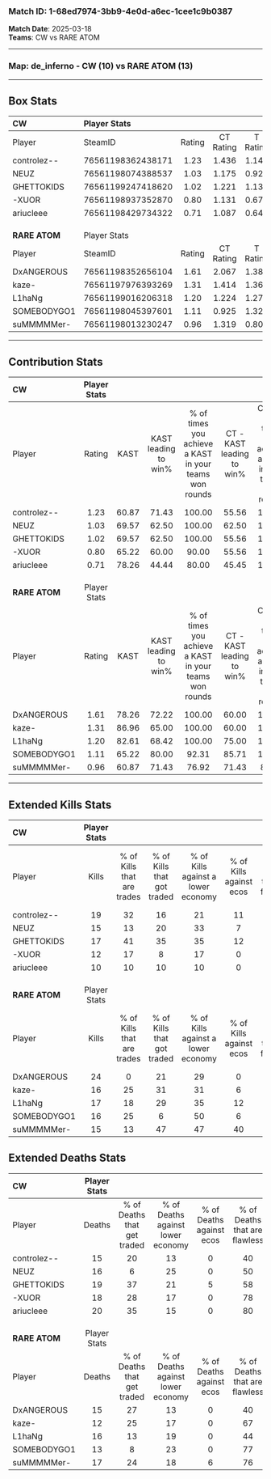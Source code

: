 ### Match ID: 1-68ed7974-3bb9-4e0d-a6ec-1cee1c9b0387  
**Match Date**: 2025-03-18  
**Teams**: CW vs RARE ATOM  

---  

### **Map**: de_inferno - CW (10) vs RARE ATOM (13)  
---  

## Box Stats  

| **CW**        | Player Stats      |        |           |          |       |       |       |         |        |      |     |
| :- | :- | :-: | :-: | :-: | :-: | :-: | :-: | :-: | :-: | :-: | :-: |
| Player        | SteamID           | Rating | CT Rating | T Rating | KAST  |  ADR  | Kills | Assists | Deaths | K/D  | HS% |
| controlez--   | 76561198362438171 |  1.23  |   1.436   |  1.146   | 60.87 | 101.6 |  19   |    7    |   15   | 1.27 | 31  |
| NEUZ          | 76561198074388537 |  1.03  |   1.175   |  0.924   | 69.57 | 78.8  |  15   |    4    |   16   | 0.94 | 73  |
| GHETTOKIDS    | 76561199247418620 |  1.02  |   1.221   |  1.138   | 69.57 | 73.4  |  17   |    3    |   19   | 0.89 | 47  |
| -XUOR         | 76561198937352870 |  0.80  |   1.131   |  0.679   | 65.22 | 64.3  |  12   |    5    |   18   | 0.67 | 66  |
| ariucleee     | 76561198429734322 |  0.71  |   1.087   |  0.643   | 78.26 | 42.0  |  10   |    6    |   20   | 0.50 | 50  |
|               |                   |        |           |          |       |       |       |         |        |      |     |
|               |                   |        |           |          |       |       |       |         |        |      |     |
|               |                   |        |           |          |       |       |       |         |        |      |     |
| **RARE ATOM** | Player Stats      |        |           |          |       |       |       |         |        |      |     |
| Player        | SteamID           | Rating | CT Rating | T Rating | KAST  |  ADR  | Kills | Assists | Deaths | K/D  | HS% |
| DxANGEROUS    | 76561198352656104 |  1.61  |   2.067   |  1.380   | 78.26 | 120.4 |  24   |    9    |   15   | 1.60 | 58  |
| kaze-         | 76561197976393269 |  1.31  |   1.414   |  1.369   | 86.96 | 81.4  |  16   |    7    |   12   | 1.33 | 25  |
| L1haNg        | 76561199016206318 |  1.20  |   1.224   |  1.279   | 82.61 | 71.7  |  17   |    8    |   16   | 1.06 | 47  |
| SOMEBODYGO1   | 76561198045397601 |  1.11  |   0.925   |  1.327   | 65.22 | 78.5  |  16   |    5    |   13   | 1.23 | 56  |
| suMMMMMer-    | 76561198013230247 |  0.96  |   1.319   |  0.801   | 60.87 | 78.0  |  15   |    7    |   17   | 0.88 | 60  |
---  

## Contribution Stats  

| **CW**        | Player Stats |       |                      |                                                        |                           |                                                             |                          |                                                            |
| :- | :-: | :-: | :-: | :-: | :-: | :-: | :-: | :-: |
| Player        |    Rating    | KAST  | KAST leading to win% | % of times you achieve a KAST in your teams won rounds | CT - KAST leading to win% | CT - % of times you achieve a KAST in your teams won rounds | T - KAST leading to win% | T - % of times you achieve a KAST in your teams won rounds |
| controlez--   |     1.23     | 60.87 |        71.43         |                         100.00                         |           55.56           |                           100.00                            |          100.00          |                           100.00                           |
| NEUZ          |     1.03     | 69.57 |        62.50         |                         100.00                         |           62.50           |                           100.00                            |          62.50           |                           100.00                           |
| GHETTOKIDS    |     1.02     | 69.57 |        62.50         |                         100.00                         |           55.56           |                           100.00                            |          71.43           |                           100.00                           |
| -XUOR         |     0.80     | 65.22 |        60.00         |                         90.00                          |           55.56           |                           100.00                            |          66.67           |                           80.00                            |
| ariucleee     |     0.71     | 78.26 |        44.44         |                         80.00                          |           45.45           |                           100.00                            |          42.86           |                           60.00                            |
|               |              |       |                      |                                                        |                           |                                                             |                          |                                                            |
|               |              |       |                      |                                                        |                           |                                                             |                          |                                                            |
|               |              |       |                      |                                                        |                           |                                                             |                          |                                                            |
| **RARE ATOM** | Player Stats |       |                      |                                                        |                           |                                                             |                          |                                                            |
| Player        |    Rating    | KAST  | KAST leading to win% | % of times you achieve a KAST in your teams won rounds | CT - KAST leading to win% | CT - % of times you achieve a KAST in your teams won rounds | T - KAST leading to win% | T - % of times you achieve a KAST in your teams won rounds |
| DxANGEROUS    |     1.61     | 78.26 |        72.22         |                         100.00                         |           60.00           |                           100.00                            |          87.50           |                           100.00                           |
| kaze-         |     1.31     | 86.96 |        65.00         |                         100.00                         |           60.00           |                           100.00                            |          70.00           |                           100.00                           |
| L1haNg        |     1.20     | 82.61 |        68.42         |                         100.00                         |           75.00           |                           100.00                            |          63.64           |                           100.00                           |
| SOMEBODYGO1   |     1.11     | 65.22 |        80.00         |                         92.31                          |           85.71           |                           100.00                            |          75.00           |                           85.71                            |
| suMMMMMer-    |     0.96     | 60.87 |        71.43         |                         76.92                          |           71.43           |                            83.33                            |          71.43           |                           71.43                            |
---  

## Extended Kills Stats  

| **CW**        | Player Stats |                            |                            |                                    |                         |                              |                                 |                                       |                    |           |
| :- | :-: | :-: | :-: | :-: | :-: | :-: | :-: | :-: | :-: | :-: |
| Player        |    Kills     | % of Kills that are trades | % of Kills that got traded | % of Kills against a lower economy | % of Kills against ecos | % of Kills that are flawless | % of Kills that are close duels | % of Kills that are assisted by flash | Pistol Round Kills | AWP Kills |
| controlez--   |      19      |             32             |             16             |                 21                 |           11            |              68              |                0                |                   0                   |         7          |     1     |
| NEUZ          |      15      |             13             |             20             |                 33                 |            7            |              53              |               40                |                   0                   |         0          |     0     |
| GHETTOKIDS    |      17      |             41             |             35             |                 35                 |           12            |              47              |                6                |                   0                   |         0          |     1     |
| -XUOR         |      12      |             17             |             8              |                 17                 |            0            |              75              |                8                |                  17                   |         0          |     3     |
| ariucleee     |      10      |             10             |             10             |                 10                 |            0            |              60              |               10                |                   0                   |         0          |     1     |
|               |              |                            |                            |                                    |                         |                              |                                 |                                       |                    |           |
|               |              |                            |                            |                                    |                         |                              |                                 |                                       |                    |           |
|               |              |                            |                            |                                    |                         |                              |                                 |                                       |                    |           |
| **RARE ATOM** | Player Stats |                            |                            |                                    |                         |                              |                                 |                                       |                    |           |
| Player        |    Kills     | % of Kills that are trades | % of Kills that got traded | % of Kills against a lower economy | % of Kills against ecos | % of Kills that are flawless | % of Kills that are close duels | % of Kills that are assisted by flash | Pistol Round Kills | AWP Kills |
| DxANGEROUS    |      24      |             0              |             21             |                 29                 |            0            |              63              |                8                |                   4                   |         0          |     3     |
| kaze-         |      16      |             25             |             31             |                 31                 |            6            |              69              |                6                |                   0                   |         3          |     1     |
| L1haNg        |      17      |             18             |             29             |                 35                 |           12            |              59              |               12                |                   0                   |         0          |     1     |
| SOMEBODYGO1   |      16      |             25             |             6              |                 50                 |            6            |              63              |                0                |                  13                   |         0          |     1     |
| suMMMMMer-    |      15      |             13             |             47             |                 47                 |           40            |              60              |                7                |                  13                   |         0          |     0     |
## Extended Deaths Stats  

| **CW**        | Player Stats |                             |                                   |                          |                               |                            |                           |               |
| :- | :-: | :-: | :-: | :-: | :-: | :-: | :-: | :-: |
| Player        |    Deaths    | % of Deaths that get traded | % of Deaths against lower economy | % of Deaths against ecos | % of Deaths that are flawless | % of Deaths that are close | % of Deaths while blinded | Deaths to AWP |
| controlez--   |      15      |             20              |                13                 |            0             |              40               |             7              |            27             |       0       |
| NEUZ          |      16      |              6              |                25                 |            0             |              50               |             13             |             0             |       0       |
| GHETTOKIDS    |      19      |             37              |                21                 |            5             |              58               |             5              |             0             |       1       |
| -XUOR         |      18      |             28              |                17                 |            0             |              78               |             6              |             6             |       1       |
| ariucleee     |      20      |             35              |                15                 |            0             |              80               |             5              |             0             |       1       |
|               |              |                             |                                   |                          |                               |                            |                           |               |
|               |              |                             |                                   |                          |                               |                            |                           |               |
|               |              |                             |                                   |                          |                               |                            |                           |               |
| **RARE ATOM** | Player Stats |                             |                                   |                          |                               |                            |                           |               |
| Player        |    Deaths    | % of Deaths that get traded | % of Deaths against lower economy | % of Deaths against ecos | % of Deaths that are flawless | % of Deaths that are close | % of Deaths while blinded | Deaths to AWP |
| DxANGEROUS    |      15      |             27              |                13                 |            0             |              40               |             20             |             0             |       3       |
| kaze-         |      12      |             25              |                17                 |            0             |              67               |             8              |             8             |       1       |
| L1haNg        |      16      |             13              |                19                 |            0             |              44               |             19             |             0             |       0       |
| SOMEBODYGO1   |      13      |              8              |                23                 |            0             |              77               |             8              |             0             |       2       |
| suMMMMMer-    |      17      |             24              |                18                 |            6             |              76               |             6              |             6             |       1       |
